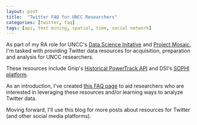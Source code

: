 ```yaml
---
layout: post
title:  "Twitter FAQ for UNCC Researchers"
categories: [twitter, faq]
tags: [api, text mining, spatial, time, social network]
---
```


As part of my RA role for UNCC's [Data Science Initative](http://dsi.uncc.edu) and [Project Mosaic](http://projectmosaic.uncc.edu), I'm tasked with providing Twitter data resources for acquisition, preparation and analysis for UNCC researchers. 

These resources include Gnip's [Historical PowerTrack API](http://support.gnip.com/apis/historical_api/) and DSI's [SOPHI platform](http://sophi.uncc.edu).

As an introduction, I've created [this FAQ page](http://webpages.uncc.edu/rwesslen/blogs/twitter-faq.html) to aid researchers who are interested in leveraging these resources and/or learning ways to analyze Twitter data. 

Moving forward, I'll use this blog for more posts about resources for Twitter (and other social media platforms).
